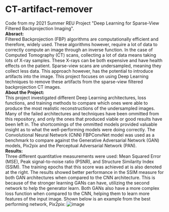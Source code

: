 # CT-artifact-remover
Code from my 2021 Summer REU Project "Deep Learning for Sparse-View Filtered Backprojection Imaging".  
**Absract:**  
Filtered Backprojection (FBP) algorithms are computationally efficient and therefore, widely used. These algorithms however, require a lot of data to correctly compute an image through an inverse function. In the case of Computed Tomography (CT) scans, collecting a lot of data means taking lots of X-ray samples. These X-rays can be both expensive and have health effects on the patient. Sparse-view scans are undersampled, meaning they collect less data. This approach however, has the potential to introduce artifacts into the image. This project focuses on using Deep Learning techniques to remove these artifacts from the sparse-view filtered backprojection CT images.  
**About the Project:**  
This project investigated different Deep Learning architectures, loss functions, and training methods to compare which ones were able to produce the most realistic reconstructions of the undersampled images. Many of the failed architectures and techniques have been ommitted from this repository, and only the ones that produced viable or good results have been left in. The shortcomings of the ommitted models provided valuable insight as to what the well-performing models were doing correctly. The Convolutional Neural Network (CNN) FBPConvNet model was used as a benchmark to compare against the Generative Adversarial Network (GAN) models, Pix2pix and the Perceptual Adversarial Network (PAN).  
**Results:**  
Three different quantitative measurements were used: Mean Squared Error (MSE), Peak signal-to-noise ratio (PSNR), and Structure Similarity Index (SSIM). The training epochs that this score was achieved at is also denoted at the right.
The results showed better performance in the SSIM measure for both GAN architectures when compared to the CNN architecture. This is because of the stronger learning GANs can have, utilizing the second network to help the generator learn. Both GANs also have a more complex loss function when compared to the CNN, helping them to learn more features of the input image. Shown below is an example from the best performing network, Pix2pix:
![image](https://user-images.githubusercontent.com/71538648/137009600-d7ed6b77-db5f-40e1-8574-08487fae0a36.png)
